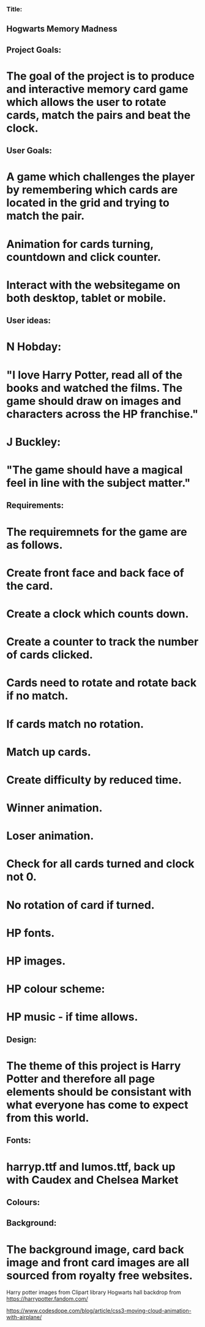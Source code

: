 ### Title: 
## Hogwarts Memory Madness

## Project Goals: 
# The goal of the project is to produce and interactive memory card game which allows the user to rotate cards, match the pairs and beat the clock.

## User Goals: 
# A game which challenges the player by remembering which cards are located in the grid and trying to match the pair. 
# Animation for cards turning, countdown and click counter. 
# Interact with the websitegame on both desktop, tablet or mobile. 

## User ideas: 
# N Hobday: 
# "I love Harry Potter, read all of the books and watched the films. The game should draw on images and characters across the HP franchise."

# J Buckley: 
# "The game should have a magical feel in line with the subject matter."

## Requirements:
# The requiremnets for the game are as follows.
# Create front face and back face of the card.
# Create a clock which counts down.
# Create a counter to track the number of cards clicked.
# Cards need to rotate and rotate back if no match.
# If cards match no rotation.
# Match up cards.
# Create difficulty by reduced time.
# Winner animation.
# Loser animation.
# Check for all cards turned and clock not 0.
# No rotation of card if turned.
# HP fonts.
# HP images.
# HP colour scheme:
# HP music - if time allows.

## Design:
# The theme of this project is Harry Potter and therefore all page elements should be consistant with what everyone has come to expect from this world.

## Fonts: 
# harryp.ttf and lumos.ttf, back up with Caudex and Chelsea Market

## Colours: 

## Background: 
# The background image, card back image and front card images are all sourced from royalty free websites.






Harry potter images from Clipart library
Hogwarts hall backdrop from https://harrypotter.fandom.com/

https://www.codesdope.com/blog/article/css3-moving-cloud-animation-with-airplane/